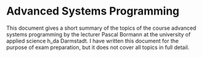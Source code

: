 # Advanced Systems Programming

This document gives a short summary of the topics of the course advanced systems programming by the lecturer Pascal Bormann at the university of applied science h_da Darmstadt. I have written this document for the purpose of exam preparation, but it does not cover all topics in full detail.
